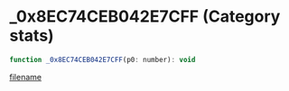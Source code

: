 # _0x8EC74CEB042E7CFF (Category stats)

```js
function _0x8EC74CEB042E7CFF(p0: number): void
```

[filename](_0x8EC74CEB042E7CFF_m.md ':include')
